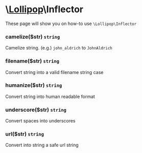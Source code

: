 # \\[Lollipop](http://github.com/4ldrich/lollipop-php)\Inflector

These page will show you on how-to use ```\Lollipop\Inflector``` 

### camelize(\$str) ```string```
Camelize string. (e.g.) ```john_aldrich``` to ```JohnAldrich```

### filename(\$str) ```string```
Convert string into a valid filename string case

### humanize(\$str) ```string```
Convert string into human readable format

### underscore(\$str) ```string```
Convert spaces into underscores

### url(\$str) ```string```
Convert into string a safe url string

